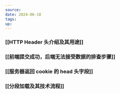 ```yaml
---
source: 
date: 2024-06-18
tags: 
up:
---
```

### [[HTTP Header 头介绍及其用途]]
### [[前端提交成功，后端无法接受数据的排查步骤]]

### [[服务器返回 cookie 的 head 头字段]]

### [[分段加载及其技术流程]]